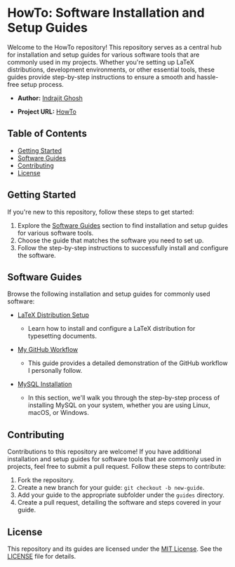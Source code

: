 # HowTo: Software Installation and Setup Guides

Welcome to the HowTo repository! This repository serves as a central hub for installation and setup guides for various software tools that are commonly used in my projects. Whether you're setting up LaTeX distributions, development environments, or other essential tools, these guides provide step-by-step instructions to ensure a smooth and hassle-free setup process.

- **Author:** [Indrajit Ghosh](https://github.com/indrajit912)

- **Project URL:** [HowTo](https://github.com/indrajit912/HowTo)

## Table of Contents

- [Getting Started](#getting-started)
- [Software Guides](#software-guides)
- [Contributing](#contributing)
- [License](#license)

## Getting Started

If you're new to this repository, follow these steps to get started:

1. Explore the [Software Guides](#software-guides) section to find installation and setup guides for various software tools.
2. Choose the guide that matches the software you need to set up.
3. Follow the step-by-step instructions to successfully install and configure the software.

## Software Guides

Browse the following installation and setup guides for commonly used software:

- [LaTeX Distribution Setup](guides/install_latex.md)
  - Learn how to install and configure a LaTeX distribution for typesetting documents.

- [My GitHub Workflow](guides/github_workflow.md)
  - This guide provides a detailed demonstration of the GitHub workflow I personally follow.

- [MySQL Installation](guides/github_workflow.md)
  - In this section, we'll walk you through the step-by-step process of installing MySQL on your system, whether you are using Linux, macOS, or Windows.

<!-- Add more software guides here -->

## Contributing

Contributions to this repository are welcome! If you have additional installation and setup guides for software tools that are commonly used in projects, feel free to submit a pull request. Follow these steps to contribute:

1. Fork the repository.
2. Create a new branch for your guide: `git checkout -b new-guide`.
3. Add your guide to the appropriate subfolder under the `guides` directory.
4. Create a pull request, detailing the software and steps covered in your guide.

## License

This repository and its guides are licensed under the [MIT License](LICENSE). See the [LICENSE](LICENSE) file for details.
